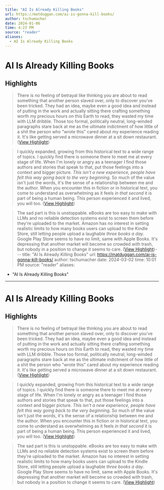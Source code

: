 ```yaml
---
title: "AI Is Already Killing Books"
url: https://matduggan.com/ai-is-gonna-kill-books/
author: tschumacher
date: 2024-01-06
time: 4:23 PM
source: "reader"
aliases:
  - AI Is Already Killing Books
---
```

# AI Is Already Killing Books

## Highlights
> There is no feeling of betrayal like thinking you are about to read something that another person slaved over, only to discover you've been tricked. They had an idea, maybe even a good idea and instead of putting in the work and actually sitting there crafting something worth my precious hours on this Earth to read, they wasted my time with LLM dribble. Those too formal, politically neutral, long-winded paragraphs stare back at me as the ultimate indictment of how little of a shit the person who "wrote this" cared about my experience reading it. It's like getting served a microwave dinner at a sit down restaurant. ([View Highlight](https://read.readwise.io/read/01hkfqrez7pcrxvmxhp5317a2e))

> I quickly expanded, growing from this historical text to a wide range of topics. I quickly find there is someone there to meet me at every stage of life. When I'm lonely or angry as a teenager I find those authors and stories that speak to that, put those feelings into a context and bigger picture. *This isn't a new experience, people have felt this way going back to the very beginning.* So much of the value isn't just the words, it's the sense of a relationship between me and the author. When you encounter this in fiction or in historical text, you come to understand as overwhelming as it feels *in that second* it is part of being a human being. This person experienced it and lived, you will too. ([View Highlight](https://read.readwise.io/read/01hkfr4s969sf14s7yqfn6b47b))

> The sad part is this is unstoppable. eBooks are too easy to make with LLMs and no reliable detection systems exist to screen them before they're uploaded to the market. Amazon has no interest in setting realistic limits to how many books users can upload to the Kindle Store, still letting people upload a laughable *three books a day*. Google Play Store seems to have no limit, same with Apple Books. It's depressing that another market will become so crowded with trash, but nobody in a position to change it seems to care. ([View Highlight](https://read.readwise.io/read/01hkfrc062swyw3aggc2wfy2cr))---
title: "AI Is Already Killing Books"
url: https://matduggan.com/ai-is-gonna-kill-books/
author: tschumacher
date: 2024-03-02
time: 10:01 PM
source: "reader"
aliases:
  - "AI Is Already Killing Books"
---
# AI Is Already Killing Books

## Highlights
> There is no feeling of betrayal like thinking you are about to read something that another person slaved over, only to discover you've been tricked. They had an idea, maybe even a good idea and instead of putting in the work and actually sitting there crafting something worth my precious hours on this Earth to read, they wasted my time with LLM dribble. Those too formal, politically neutral, long-winded paragraphs stare back at me as the ultimate indictment of how little of a shit the person who "wrote this" cared about my experience reading it. It's like getting served a microwave dinner at a sit down restaurant. ([View Highlight](https://read.readwise.io/read/01hkfqrez7pcrxvmxhp5317a2e))

> I quickly expanded, growing from this historical text to a wide range of topics. I quickly find there is someone there to meet me at every stage of life. When I'm lonely or angry as a teenager I find those authors and stories that speak to that, put those feelings into a context and bigger picture. *This isn't a new experience, people have felt this way going back to the very beginning.* So much of the value isn't just the words, it's the sense of a relationship between me and the author. When you encounter this in fiction or in historical text, you come to understand as overwhelming as it feels *in that second* it is part of being a human being. This person experienced it and lived, you will too. ([View Highlight](https://read.readwise.io/read/01hkfr4s969sf14s7yqfn6b47b))

> The sad part is this is unstoppable. eBooks are too easy to make with LLMs and no reliable detection systems exist to screen them before they're uploaded to the market. Amazon has no interest in setting realistic limits to how many books users can upload to the Kindle Store, still letting people upload a laughable *three books a day*. Google Play Store seems to have no limit, same with Apple Books. It's depressing that another market will become so crowded with trash, but nobody in a position to change it seems to care. ([View Highlight](https://read.readwise.io/read/01hkfrc062swyw3aggc2wfy2cr))

